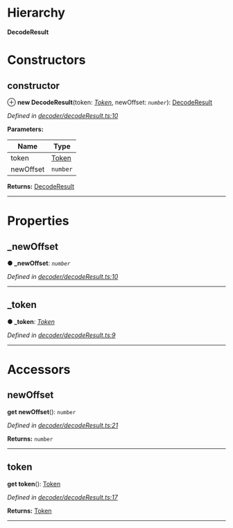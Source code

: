 

# Hierarchy

**DecodeResult**

# Constructors

<a id="constructor"></a>

##  constructor

⊕ **new DecodeResult**(token: *[Token](_token_token_.token.md)*, newOffset: *`number`*): [DecodeResult](_decoder_decoderesult_.decoderesult.md)

*Defined in [decoder/decodeResult.ts:10](https://github.com/paritytech/js-libs/blob/a0ca184/packages/abi/src/decoder/decodeResult.ts#L10)*

**Parameters:**

| Name | Type |
| ------ | ------ |
| token | [Token](_token_token_.token.md) |
| newOffset | `number` |

**Returns:** [DecodeResult](_decoder_decoderesult_.decoderesult.md)

___

# Properties

<a id="_newoffset"></a>

##  _newOffset

**● _newOffset**: *`number`*

*Defined in [decoder/decodeResult.ts:10](https://github.com/paritytech/js-libs/blob/a0ca184/packages/abi/src/decoder/decodeResult.ts#L10)*

___
<a id="_token"></a>

##  _token

**● _token**: *[Token](_token_token_.token.md)*

*Defined in [decoder/decodeResult.ts:9](https://github.com/paritytech/js-libs/blob/a0ca184/packages/abi/src/decoder/decodeResult.ts#L9)*

___

# Accessors

<a id="newoffset"></a>

##  newOffset

**get newOffset**(): `number`

*Defined in [decoder/decodeResult.ts:21](https://github.com/paritytech/js-libs/blob/a0ca184/packages/abi/src/decoder/decodeResult.ts#L21)*

**Returns:** `number`

___
<a id="token"></a>

##  token

**get token**(): [Token](_token_token_.token.md)

*Defined in [decoder/decodeResult.ts:17](https://github.com/paritytech/js-libs/blob/a0ca184/packages/abi/src/decoder/decodeResult.ts#L17)*

**Returns:** [Token](_token_token_.token.md)

___

